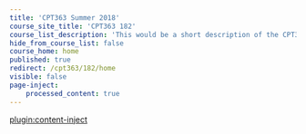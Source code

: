 ```yaml
---
title: 'CPT363 Summer 2018'
course_site_title: 'CPT363 182'
course_list_description: 'This would be a short description of the CPT363 182 course.'
hide_from_course_list: false
course_home: home
published: true
redirect: /cpt363/182/home
visible: false
page-inject:
    processed_content: true
---
```


[plugin:content-inject](/cpt363/182/home/_important-reminders)
